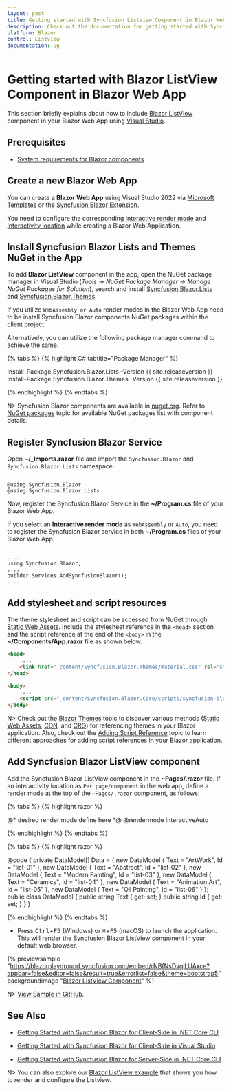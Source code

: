 ```yaml
---
layout: post
title: Getting started with Syncfusion ListView Component in Blazor Web App
description: Check out the documentation for getting started with Syncfusion Blazor ListView Components in Blazor Web App.
platform: Blazor
control: Listview
documentation: ug
---
```


# Getting started with Blazor ListView Component in Blazor Web App

This section briefly explains about how to include [Blazor ListView](https://www.syncfusion.com/blazor-components/blazor-listview) component in your Blazor Web App using [Visual Studio](https://visualstudio.microsoft.com/vs/).

## Prerequisites

* [System requirements for Blazor components](https://blazor.syncfusion.com/documentation/system-requirements)

## Create a new Blazor Web App

You can create a **Blazor Web App** using Visual Studio 2022 via [Microsoft Templates](https://learn.microsoft.com/en-us/aspnet/core/blazor/tooling?view=aspnetcore-8.0) or the [Syncfusion Blazor Extension](https://blazor.syncfusion.com/documentation/visual-studio-integration/template-studio).

You need to configure the corresponding [Interactive render mode](https://learn.microsoft.com/en-us/aspnet/core/blazor/components/render-modes?view=aspnetcore-8.0#render-modes) and [Interactivity location](https://learn.microsoft.com/en-us/aspnet/core/blazor/tooling?view=aspnetcore-8.0&pivots=windows) while creating a Blazor Web Application.

## Install Syncfusion Blazor Lists and Themes NuGet in the App

To add **Blazor ListView** component in the app, open the NuGet package manager in Visual Studio (*Tools → NuGet Package Manager → Manage NuGet Packages for Solution*), search and install [Syncfusion.Blazor.Lists](https://www.nuget.org/packages/Syncfusion.Blazor.Lists) and [Syncfusion.Blazor.Themes](https://www.nuget.org/packages/Syncfusion.Blazor.Themes/).

If you utilize `WebAssembly or Auto` render modes in the Blazor Web App need to be install Syncfusion Blazor components NuGet packages within the client project.

Alternatively, you can utilize the following package manager command to achieve the same.

{% tabs %}
{% highlight C# tabtitle="Package Manager" %}

Install-Package Syncfusion.Blazor.Lists -Version {{ site.releaseversion }}
Install-Package Syncfusion.Blazor.Themes -Version {{ site.releaseversion }}

{% endhighlight %}
{% endtabs %}

N> Syncfusion Blazor components are available in [nuget.org](https://www.nuget.org/packages?q=syncfusion.blazor). Refer to [NuGet packages](https://blazor.syncfusion.com/documentation/nuget-packages) topic for available NuGet packages list with component details.

## Register Syncfusion Blazor Service

Open **~/_Imports.razor** file and import the `Syncfusion.Blazor` and `Syncfusion.Blazor.Lists` namespace .

```cshtml

@using Syncfusion.Blazor
@using Syncfusion.Blazor.Lists

```

Now, register the Syncfusion Blazor Service in the **~/Program.cs** file of your Blazor Web App.

If you select an **Interactive render mode** as `WebAssembly` or `Auto`, you need to register the Syncfusion Blazor service in both **~/Program.cs** files of your Blazor Web App.

```cshtml

....
using Syncfusion.Blazor;
....
builder.Services.AddSyncfusionBlazor();
....

```

## Add stylesheet and script resources

The theme stylesheet and script can be accessed from NuGet through [Static Web Assets](https://blazor.syncfusion.com/documentation/appearance/themes#static-web-assets). Include the stylesheet reference in the `<head>` section and the script reference at the end of the `<body>` in the **~/Components/App.razor** file as shown below:

```html
<head>
    ....
    <link href="_content/Syncfusion.Blazor.Themes/material.css" rel="stylesheet" />
</head>

<body>
    ....
    <script src="_content/Syncfusion.Blazor.Core/scripts/syncfusion-blazor.min.js" type="text/javascript"></script>
</body>
```

N> Check out the [Blazor Themes](https://blazor.syncfusion.com/documentation/appearance/themes) topic to discover various methods ([Static Web Assets](https://blazor.syncfusion.com/documentation/appearance/themes#static-web-assets), [CDN](https://blazor.syncfusion.com/documentation/appearance/themes#cdn-reference), and [CRG](https://blazor.syncfusion.com/documentation/common/custom-resource-generator)) for referencing themes in your Blazor application. Also, check out the [Adding Script Reference](https://blazor.syncfusion.com/documentation/common/adding-script-references) topic to learn different approaches for adding script references in your Blazor application.

## Add Syncfusion Blazor ListView component

Add the Syncfusion Blazor ListView component in the **~Pages/.razor** file. If an interactivity location as `Per page/component` in the web app, define a render mode at the top of the `~Pages/.razor` component, as follows:

{% tabs %}
{% highlight razor %}

@* desired render mode define here *@
@rendermode InteractiveAuto

{% endhighlight %}
{% endtabs %}

{% tabs %}
{% highlight razor %}

<SfListView DataSource="@Data">
    <ListViewFieldSettings TValue="DataModel" Id="Id" Text="Text"></ListViewFieldSettings>
</SfListView>

@code
{
    private DataModel[] Data =
     {
        new DataModel { Text = "ArtWork", Id = "list-01" },
        new DataModel { Text = "Abstract", Id = "list-02" },
        new DataModel { Text = "Modern Painting", Id = "list-03" },
        new DataModel { Text = "Ceramics", Id = "list-04" },
        new DataModel { Text = "Animation Art", Id = "list-05" },
        new DataModel { Text = "Oil Painting", Id = "list-06" }
    };
    public class DataModel
    {
        public string Text { get; set; }
        public string Id { get; set; }
    }
}

{% endhighlight %}
{% endtabs %}

* Press <kbd>Ctrl</kbd>+<kbd>F5</kbd> (Windows) or <kbd>⌘</kbd>+<kbd>F5</kbd> (macOS) to launch the application. This will render the Syncfusion Blazor ListView component in your default web browser.

{% previewsample "https://blazorplayground.syncfusion.com/embed/rNBfNsDvqiLUAxce?appbar=false&editor=false&result=true&errorlist=false&theme=bootstrap5" backgroundimage "[Blazor ListView Component](./images/blazor-listview.png)" %}

N> [View Sample in GitHub](https://github.com/SyncfusionExamples/Blazor-Getting-Started-Examples/tree/main/ListView/BlazorWebApp).

## See Also

* [Getting Started with Syncfusion Blazor for Client-Side in .NET Core CLI](https://blazor.syncfusion.com/documentation/getting-started/blazor-webassembly-dotnet-cli)

* [Getting Started with Syncfusion Blazor for Client-Side in Visual Studio](https://blazor.syncfusion.com/documentation/getting-started/blazor-webassembly-visual-studio)

* [Getting Started with Syncfusion Blazor for Server-Side in .NET Core CLI](https://blazor.syncfusion.com/documentation/getting-started/blazor-server-side-dotnet-cli)

N> You can also explore our [Blazor ListView example](https://blazor.syncfusion.com/demos/listview/default-functionalities?theme=bootstrap4) that shows you how to render and configure the Listview.